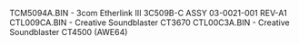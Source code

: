 TCM5094A.BIN - 3com Etherlink III 3C509B-C ASSY 03-0021-001 REV-A1
CTL009CA.BIN - Creative Soundblaster CT3670
CTL00C3A.BIN - Creative Soundblaster CT4500 (AWE64)
